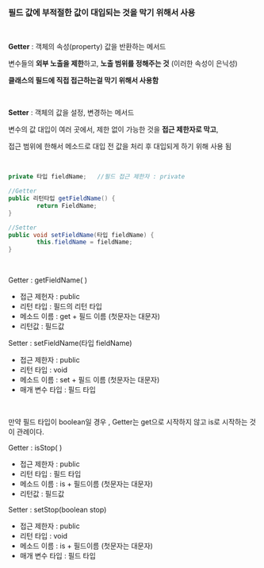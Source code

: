 ### 필드 값에 부적절한 값이 대입되는 것을 막기 위해서 사용 

<br/>
 
  **Getter** : 객체의 속성(property) 값을 반환하는 메서드

변수들의 **외부 노출을 제한**하고, **노출 범위를 정해주는 것** (이러한 속성이 은닉성)

**클래스의 필드에 직접 접근하는걸 막기 위해서 사용함**  

 <br/>
  
  **Setter** : 객체의 값을 설정, 변경하는 메서드  

변수의 값 대입이 여러 곳에서, 제한 없이 가능한 것을 **접근 제한자로 막고**,

접근 범위에 한해서 메소드로 대입 전 값을 처리 후 대입되게 하기 위해 사용 됨

<br/>

```java
private 타입 fieldName;   //필드 접근 제한자 : private

//Getter
public 리턴타입 getFieldName() {
		return FieldName;
}

//Setter
public void setFieldName(타입 fieldName) {
		this.fieldName = fieldName;
}
```

<br/>

Getter : getFieldName( )

- 접근 제헌자 : public
- 리턴 타입 : 필드의 리턴 타입
- 메소드 이름 : get + 필드 이름 (첫문자는 대문자)
- 리턴값 : 필드값

Setter : setFieldName(타입 fieldName)

- 접근 제한자 : public
- 리턴 타입 : void
- 메소드 이름 : set + 필드 이름 (첫문자는 대문자)
- 매개 변수 타입 : 필드 타입

<br/>

만약 필드 타입이 boolean일 경우 , Getter는 get으로 시작하지 않고 is로 시작하는 것이 관례이다.

Getter : isStop( )

- 접근 제한자 : public
- 리턴 타입 : 필드 타입
- 메소드 이름 : is + 필드이름 (첫문자는 대문자)
- 리턴값 : 필드값

Setter : setStop(boolean stop)

- 접근 제한자 : public
- 리턴 타입 : void
- 메소드 이름 : is + 필드이름 (첫문자는 대문자)
- 매개 변수 타입 : 필드 타입
